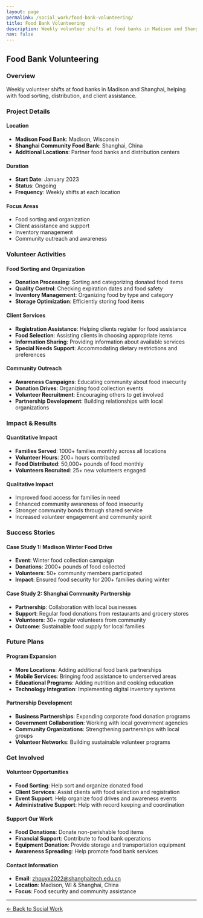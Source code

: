 ```yaml
---
layout: page
permalink: /social_work/food-bank-volunteering/
title: Food Bank Volunteering
description: Weekly volunteer shifts at food banks in Madison and Shanghai.
nav: false
---
```


## Food Bank Volunteering

### Overview
Weekly volunteer shifts at food banks in Madison and Shanghai, helping with food sorting, distribution, and client assistance.

### Project Details

#### **Location**
- **Madison Food Bank**: Madison, Wisconsin
- **Shanghai Community Food Bank**: Shanghai, China
- **Additional Locations**: Partner food banks and distribution centers

#### **Duration**
- **Start Date**: January 2023
- **Status**: Ongoing
- **Frequency**: Weekly shifts at each location

#### **Focus Areas**
- Food sorting and organization
- Client assistance and support
- Inventory management
- Community outreach and awareness

### Volunteer Activities

#### **Food Sorting and Organization**
- **Donation Processing**: Sorting and categorizing donated food items
- **Quality Control**: Checking expiration dates and food safety
- **Inventory Management**: Organizing food by type and category
- **Storage Optimization**: Efficiently storing food items

#### **Client Services**
- **Registration Assistance**: Helping clients register for food assistance
- **Food Selection**: Assisting clients in choosing appropriate items
- **Information Sharing**: Providing information about available services
- **Special Needs Support**: Accommodating dietary restrictions and preferences

#### **Community Outreach**
- **Awareness Campaigns**: Educating community about food insecurity
- **Donation Drives**: Organizing food collection events
- **Volunteer Recruitment**: Encouraging others to get involved
- **Partnership Development**: Building relationships with local organizations

### Impact & Results

#### **Quantitative Impact**
- **Families Served**: 1000+ families monthly across all locations
- **Volunteer Hours**: 200+ hours contributed
- **Food Distributed**: 50,000+ pounds of food monthly
- **Volunteers Recruited**: 25+ new volunteers engaged

#### **Qualitative Impact**
- Improved food access for families in need
- Enhanced community awareness of food insecurity
- Stronger community bonds through shared service
- Increased volunteer engagement and community spirit

### Success Stories

#### **Case Study 1: Madison Winter Food Drive**
- **Event**: Winter food collection campaign
- **Donations**: 2000+ pounds of food collected
- **Volunteers**: 50+ community members participated
- **Impact**: Ensured food security for 200+ families during winter

#### **Case Study 2: Shanghai Community Partnership**
- **Partnership**: Collaboration with local businesses
- **Support**: Regular food donations from restaurants and grocery stores
- **Volunteers**: 30+ regular volunteers from community
- **Outcome**: Sustainable food supply for local families

### Future Plans

#### **Program Expansion**
- **More Locations**: Adding additional food bank partnerships
- **Mobile Services**: Bringing food assistance to underserved areas
- **Educational Programs**: Adding nutrition and cooking education
- **Technology Integration**: Implementing digital inventory systems

#### **Partnership Development**
- **Business Partnerships**: Expanding corporate food donation programs
- **Government Collaboration**: Working with local government agencies
- **Community Organizations**: Strengthening partnerships with local groups
- **Volunteer Networks**: Building sustainable volunteer programs

### Get Involved

#### **Volunteer Opportunities**
- **Food Sorting**: Help sort and organize donated food
- **Client Services**: Assist clients with food selection and registration
- **Event Support**: Help organize food drives and awareness events
- **Administrative Support**: Help with record keeping and coordination

#### **Support Our Work**
- **Food Donations**: Donate non-perishable food items
- **Financial Support**: Contribute to food bank operations
- **Equipment Donation**: Provide storage and transportation equipment
- **Awareness Spreading**: Help promote food bank services

#### **Contact Information**
- **Email**: zhouyx2022@shanghaitech.edu.cn
- **Location**: Madison, WI & Shanghai, China
- **Focus**: Food security and community assistance

---

[← Back to Social Work](/social_work/) 